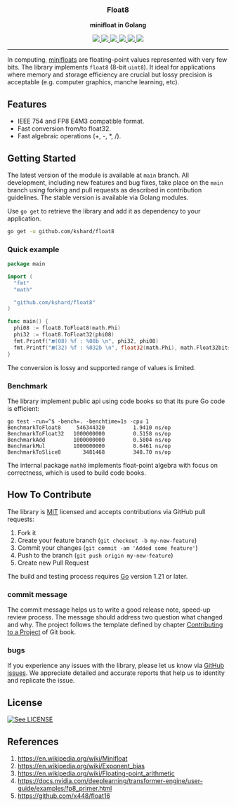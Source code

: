 <p align="center">
  <h3 align="center">Float8</h3>
  <p align="center"><strong>minifloat in Golang</strong></p>

  <p align="center">
    <!-- Version -->
    <a href="https://github.com/kshard/float8/releases">
      <img src="https://img.shields.io/github/v/tag/kshard/float8?label=version" />
    </a>
    <!-- Documentation -->
    <a href="https://pkg.go.dev/github.com/kshard/float8">
      <img src="https://pkg.go.dev/badge/github.com/kshard/float8" />
    </a>
    <!-- Build Status -->
    <a href="https://github.com/kshard/float8/actions/">
      <img src="https://github.com/kshard/float8/workflows/build/badge.svg" />
    </a>
    <!-- GitHub -->
    <a href="http://github.com/kshard/float8">
      <img src="https://img.shields.io/github/last-commit/kshard/float8.svg" />
    </a>
    <!-- Coverage -->
    <a href="https://coveralls.io/github/kshard/float8?branch=main">
      <img src="https://coveralls.io/repos/github/kshard/float8/badge.svg?branch=main" />
    </a>
    <!-- Go Card -->
    <a href="https://goreportcard.com/report/github.com/kshard/float8">
      <img src="https://goreportcard.com/badge/github.com/kshard/float8" />
    </a>
  </p>
</p>

--- 

In computing, [minifloats](https://en.wikipedia.org/wiki/Minifloat) are floating-point values represented with very few bits. The library implements `float8` (8-bit `uint8`). It ideal for applications where memory and storage efficiency are crucial but lossy precision is acceptable (e.g. computer graphics, manche learning, etc).

## Features

- IEEE 754 and FP8 E4M3 compatible format.
- Fast conversion from/to float32.
- Fast algebraic operations (+, -, *, /).

## Getting Started

The latest version of the module is available at `main` branch. All development, including new features and bug fixes, take place on the `main` branch using forking and pull requests as described in contribution guidelines. The stable version is available via Golang modules.

Use `go get` to retrieve the library and add it as dependency to your application.

```bash
go get -u github.com/kshard/float8
```

### Quick example

```go
package main

import (
  "fmt"
  "math"

  "github.com/kshard/float8"
)

func main() {
  phi08 := float8.ToFloat8(math.Phi)
  phi32 := float8.ToFloat32(phi08)
  fmt.Printf("𝝅(08) %f : %08b \n", phi32, phi08)
  fmt.Printf("𝝅(32) %f : %032b \n", float32(math.Phi), math.Float32bits(math.Phi))
}
```

The conversion is lossy and supported range of values is limited.


### Benchmark

The library implement public api using code books so that its pure Go code is efficient:

```
go test -run=^$ -bench=. -benchtime=1s -cpu 1
BenchmarkToFloat8     546344320         1.9410 ns/op
BenchmarkToFloat32   1000000000         0.5158 ns/op
BenchmarkAdd         1000000000         0.5804 ns/op
BenchmarkMul         1000000000         0.6461 ns/op
BenchmarkToSlice8       3481468         348.70 ns/op
```

The internal package `math8` implements float-point algebra with focus on correctness, which is used to build code books.


## How To Contribute

The library is [MIT](LICENSE) licensed and accepts contributions via GitHub pull requests:

1. Fork it
2. Create your feature branch (`git checkout -b my-new-feature`)
3. Commit your changes (`git commit -am 'Added some feature'`)
4. Push to the branch (`git push origin my-new-feature`)
5. Create new Pull Request

The build and testing process requires [Go](https://golang.org) version 1.21 or later.


### commit message

The commit message helps us to write a good release note, speed-up review process. The message should address two question what changed and why. The project follows the template defined by chapter [Contributing to a Project](http://git-scm.com/book/ch5-2.html) of Git book.

### bugs

If you experience any issues with the library, please let us know via [GitHub issues](https://github.com/kshard/float8/issue). We appreciate detailed and accurate reports that help us to identity and replicate the issue. 


## License

[![See LICENSE](https://img.shields.io/github/license/kshard/float8.svg?style=for-the-badge)](LICENSE)


## References

1. https://en.wikipedia.org/wiki/Minifloat
2. https://en.wikipedia.org/wiki/Exponent_bias
3. https://en.wikipedia.org/wiki/Floating-point_arithmetic
4. https://docs.nvidia.com/deeplearning/transformer-engine/user-guide/examples/fp8_primer.html
5. https://github.com/x448/float16
